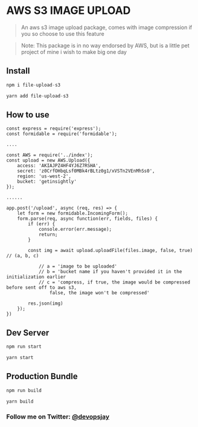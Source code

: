 # AWS S3 IMAGE UPLOAD
 > An aws s3 image upload package, comes with image compression if you so choose to use this feature

 > Note: This package is in no way endorsed by AWS, but is a little pet project of mine i wish to make big one day

## Install
```javascript
npm i file-upload-s3
```
```javascript
yarn add file-upload-s3
```

## How to use

```
const express = require('express');
const formidable = require('formidable');

....

const AWS = require('../index');
const upload = new AWS.Upload({
    access: 'AKIAJPZ4HF4YJ6Z7RSHA',
    secret: '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',
    region: 'us-west-2',
    bucket: 'getinsightly'
});

......

app.post('/upload', async (req, res) => {
    let form = new formidable.IncomingForm();
    form.parse(req, async function(err, fields, files) {
        if (err) {
            console.error(err.message);
            return;
        }
        
        const img = await upload.uploadFile(files.image, false, true) // (a, b, c)

            // a = 'image to be uploaded'
            // b = 'bucket name if you haven't provided it in the initialization earlier
            // c = 'compress, if true, the image would be compressed before sent off to aws s3, 
                false, the image won't be compressed'

        res.json(img)
    });
})

```

## Dev Server
```javascript
npm run start
```
```javascript
yarn start
```

## Production Bundle
```javascript
npm run build
```
```javascript
yarn build
```


### Follow me on Twitter: [@devopsjay](https://twitter.com/devopsjay)
